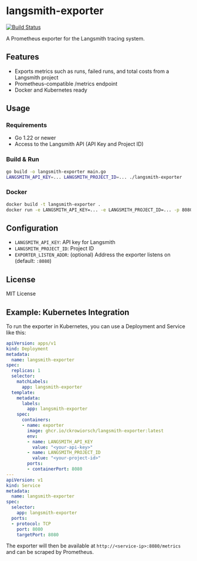 # langsmith-exporter

[![Build Status](https://github.com/ckrowiorsch/langsmith-exporter/actions/workflows/ci.yml/badge.svg)](https://github.com/ckrowiorsch/langsmith-exporter/actions/workflows/ci.yml)

A Prometheus exporter for the Langsmith tracing system.

## Features
- Exports metrics such as runs, failed runs, and total costs from a Langsmith project
- Prometheus-compatible /metrics endpoint
- Docker and Kubernetes ready

## Usage

### Requirements
- Go 1.22 or newer
- Access to the Langsmith API (API Key and Project ID)

### Build & Run

```bash
go build -o langsmith-exporter main.go
LANGSMITH_API_KEY=... LANGSMITH_PROJECT_ID=... ./langsmith-exporter
```

### Docker

```bash
docker build -t langsmith-exporter .
docker run -e LANGSMITH_API_KEY=... -e LANGSMITH_PROJECT_ID=... -p 8080:8080 langsmith-exporter
```

## Configuration
- `LANGSMITH_API_KEY`: API key for Langsmith
- `LANGSMITH_PROJECT_ID`: Project ID
- `EXPORTER_LISTEN_ADDR`: (optional) Address the exporter listens on (default: `:8080`)

## License
MIT License

## Example: Kubernetes Integration

To run the exporter in Kubernetes, you can use a Deployment and Service like this:

```yaml
apiVersion: apps/v1
kind: Deployment
metadata:
  name: langsmith-exporter
spec:
  replicas: 1
  selector:
    matchLabels:
      app: langsmith-exporter
  template:
    metadata:
      labels:
        app: langsmith-exporter
    spec:
      containers:
      - name: exporter
        image: ghcr.io/ckrowiorsch/langsmith-exporter:latest
        env:
        - name: LANGSMITH_API_KEY
          value: "<your-api-key>"
        - name: LANGSMITH_PROJECT_ID
          value: "<your-project-id>"
        ports:
        - containerPort: 8080
---
apiVersion: v1
kind: Service
metadata:
  name: langsmith-exporter
spec:
  selector:
    app: langsmith-exporter
  ports:
  - protocol: TCP
    port: 8080
    targetPort: 8080
```

The exporter will then be available at `http://<service-ip>:8080/metrics` and can be scraped by Prometheus.
